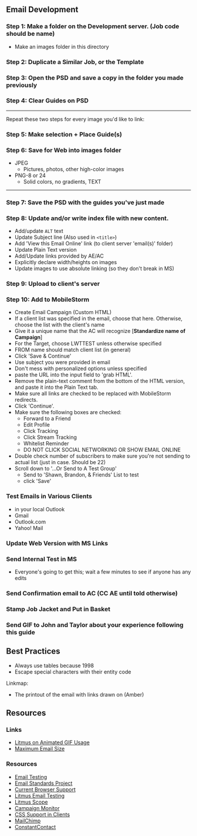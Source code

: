 ## Email Development

### Step 1: Make a folder on the Development server. (Job code should be name)

- Make an images folder in this directory

### Step 2: Duplicate a Similar Job, or the Template

### Step 3: Open the PSD and save a copy in the folder you made previously

### Step 4: Clear Guides on PSD

---

Repeat these two steps for every image you'd like to link: 

### Step 5: Make selection + Place Guide(s)

### Step 6: Save for Web into images folder

  - JPEG
    - Pictures, photos, other high-color images
  - PNG-8 or 24
    - Solid colors, no gradients, TEXT
    
---

### Step 7: Save the PSD with the guides you've just made

### Step 8: Update and/or write index file with new content.
  - Add/update `ALT` text
  - Update Subject line (Also used in `<title>`)
  - Add 'View this Email Online' link (to client server 'email(s)' folder)
  - Update Plain Text version
  - Add/Update links provided by AE/AC
  - Explicitly declare width/heights on images
  - Update images to use absolute linking (so they don't break in MS)
  
### Step 9: Upload to client's server

### Step 10: Add to MobileStorm
  - Create Email Campaign (Custom HTML)
  - If a client list was specified in the email, choose that here. Otherwise, choose the list with the client's name
  - Give it a unique name that the AC will recognize [**Standardize name of Campaign**]
  - For the Target, choose LWTTEST unless otherwise specified
  - FROM name should match client list (in general)
  - Click 'Save & Continue'
  - Use subject you were provided in email
  - Don't mess with personalized options unless specified
  - paste the URL into the input field to 'grab HTML'. 
  - Remove the plain-text comment from the bottom of the HTML version, and paste it into the Plain Text tab.
  - Make sure all links are checked to be replaced with MobileStorm redirects.
  - Click 'Continue'.
  - Make sure the following boxes are checked:
    - Forward to a Friend
    - Edit Profile
    - Click Tracking 
    - Click Stream Tracking
    - Whitelist Reminder
    - DO NOT CLICK SOCIAL NETWORKING OR SHOW EMAIL ONLINE
  - Double check number of subscribers to make sure you're not sending to actual list (just in case. Should be 22)
  - Scroll down to '...Or Send to A Test Group'
    - Send to 'Shawn, Brandon, & Friends' List to test
    - click 'Save'
  
### Test Emails in Various Clients
  - in your local Outlook
  - Gmail
  - Outlook.com
  - Yahoo! Mail

### Update Web Version with MS Links

### Send Internal Test in MS
  - Everyone's going to get this; wait a few minutes to see if anyone has any edits

### Send Confirmation email to AC (CC AE until told otherwise)

### Stamp Job Jacket and Put in Basket

### Send GIF to John and Taylor about your experience following this guide
  
## Best Practices

- Always use tables because 1998
- Escape special characters with their entity code

Linkmap:
- The printout of the email with links drawn on (Amber)


## Resources

### Links

* [Litmus on Animated GIF Usage](https://litmus.com/blog/a-guide-to-animated-gifs-in-email "Litmus Animation Article")
* [Maximum Email Size](http://www.emailonacid.com/blog/details/C13/when_it_comes_to_html_email_size_does_matter "Maximum Email Size")

### Resources

* [Email Testing](http://www.campaignmonitor.com/testing/ "Email Testing")
* [Email Standards Project](http://www.email-standards.org/ "Email Standards Project")
* [Current Browser Support](http://www.email-standards.org/clients/ "Browser Support")
* [Litmus Email Testing](http://litmus.com/email-testing "Litmus Email Testing")
* [Litmus Scope](https://litmus.com/scope/ "Litmus Scope")
* [Campaign Monitor](http://www.campaignmonitor.com/ "Campaign Monitor")
* [CSS Support in Clients](http://www.campaignmonitor.com/css/ "CSS Support")
* [MailChimp](http://mailchimp.com/ "MailChimp")
* [ConstantContact](http://www.constantcontact.com/index.jsp "Constant Contact")